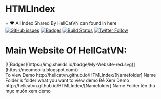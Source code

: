 # HTMLIndex
:star: :heart: All Index Shared By HellCatVN can found in here</br>
[![GitHub issues](https://img.shields.io/github/issues/HellCatVN/HTMLIndex.svg)](https://github.com/HellCatVN/HTMLIndex/issues)
[![Badges](https://img.shields.io/badge/Author-HellCatVN-brightgreen.svg)](https://www.facebook.com/hellcat.info)
[![Build Status](http://img.shields.io/travis/doge/wow.svg)](https://travis-ci.org/HellCatVN/HTMLIndex)
[![Twitter Follow](https://img.shields.io/twitter/follow/espadrine.svg?style=social&label=Follow)](https://twitter.com/hellcatoffical)
</br>
<h1>Main Website Of HellCatVN:</h1>
[![Badges](https://img.shields.io/badge/My-Website-red.svg)](https://meomeoilu.blogspot.com/)</br>
To view Demo http://hellcatvn.github.io/HTMLIndex/[Namefolder]
Name Folder is folder what you want to view demo
Để Xem Demo http://hellcatvn.github.io/HTMLIndex/[Namefolder]
Name Folder tên thư mục muốn xem demo
